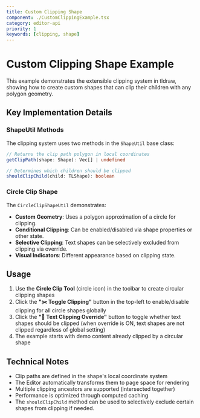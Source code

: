 ```yaml
---
title: Custom Clipping Shape
component: ./CustomClippingExample.tsx
category: editor-api
priority: 1
keywords: [clipping, shape]
---
```


# Custom Clipping Shape Example

This example demonstrates the extensible clipping system in tldraw, showing how to create custom shapes that can clip their children with any polygon geometry.

## Key Implementation Details

### ShapeUtil Methods

The clipping system uses two methods in the `ShapeUtil` base class:

```typescript
// Returns the clip path polygon in local coordinates
getClipPath(shape: Shape): Vec[] | undefined

// Determines which children should be clipped
shouldClipChild(child: TLShape): boolean
```

### Circle Clip Shape

The `CircleClipShapeUtil` demonstrates:

- **Custom Geometry**: Uses a polygon approximation of a circle for clipping.
- **Conditional Clipping**: Can be enabled/disabled via shape properties or other state.
- **Selective Clipping**: Text shapes can be selectively excluded from clipping via override.
- **Visual Indicators**: Different appearance based on clipping state.

## Usage

1. Use the **Circle Clip Tool** (circle icon) in the toolbar to create circular clipping shapes
2. Click the **"✂️ Toggle Clipping"** button in the top-left to enable/disable clipping for all circle shapes globally
3. Click the **"📝 Text Clipping Override"** button to toggle whether text shapes should be clipped (when override is ON, text shapes are not clipped regardless of global setting)
4. The example starts with demo content already clipped by a circular shape

## Technical Notes

- Clip paths are defined in the shape's local coordinate system
- The Editor automatically transforms them to page space for rendering
- Multiple clipping ancestors are supported (intersected together)
- Performance is optimized through computed caching
- The `shouldClipChild` method can be used to selectively exclude certain shapes from clipping if needed.
